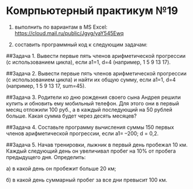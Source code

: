 # Комрпьютерный практикум №19

1) выполнить по вариантам в MS Excel: https://cloud.mail.ru/public/Jgyg/yaY545Ewq

2) составить программный код к следующим задачам:

##Задача 1. 
Вывести первые пять членов арифметической прогрессии (с использованием цикла), если a1=1, d=4 (например, 1  5  9  13  17).

##Задача 2. 
Вывести первые пять членов арифметической прогрессии (с использованием цикла) и найти их общую сумму, если a1=1, d=4 (например, 1  5  9  13  17, sum=45).

##Задача 3. 
Родители ко дню рождения своего сына Андрея решили купить и обновить ему мобильный телефон. Для этого они в первый месяц отложили 100 руб., а в каждый последующий на 50 рублей больше. Какая сумма будет через десять месяцев?

##Задача 4. 
Составьте программу вычисления суммы 150 первых членов арифметической прогрессии, если a1= –200; d = 0,2.

##Задача 5. 
Начав тренировки, лыжник в первый день пробежал 10 км. Каждый следующий день он увеличивал пробег на 10% от пробега предыдущего дня. Определить:

а) в какой день он пробежит больше 20 км;

б) в какой день суммарный пробег за все дни превысит 100 км.

